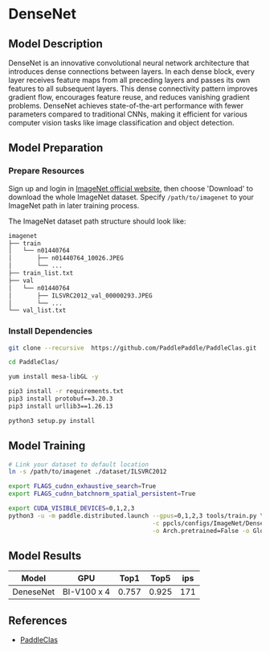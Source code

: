 # DenseNet

## Model Description

DenseNet is an innovative convolutional neural network architecture that introduces dense connections between layers. In
each dense block, every layer receives feature maps from all preceding layers and passes its own features to all
subsequent layers. This dense connectivity pattern improves gradient flow, encourages feature reuse, and reduces
vanishing gradient problems. DenseNet achieves state-of-the-art performance with fewer parameters compared to
traditional CNNs, making it efficient for various computer vision tasks like image classification and object detection.

## Model Preparation

### Prepare Resources

Sign up and login in [ImageNet official website](https://www.image-net.org/index.php), then choose 'Download' to
download the whole ImageNet dataset. Specify `/path/to/imagenet` to your ImageNet path in later training process.

The ImageNet dataset path structure should look like:

```bash
imagenet
├── train
│   └── n01440764
│       ├── n01440764_10026.JPEG
│       └── ...
├── train_list.txt
├── val
│   └── n01440764
│       ├── ILSVRC2012_val_00000293.JPEG
│       └── ...
└── val_list.txt
```

### Install Dependencies

```bash
git clone --recursive  https://github.com/PaddlePaddle/PaddleClas.git

cd PaddleClas/

yum install mesa-libGL -y

pip3 install -r requirements.txt
pip3 install protobuf==3.20.3
pip3 install urllib3==1.26.13

python3 setup.py install
```

## Model Training

```bash
# Link your dataset to default location
ln -s /path/to/imagenet ./dataset/ILSVRC2012

export FLAGS_cudnn_exhaustive_search=True
export FLAGS_cudnn_batchnorm_spatial_persistent=True

export CUDA_VISIBLE_DEVICES=0,1,2,3
python3 -u -m paddle.distributed.launch --gpus=0,1,2,3 tools/train.py \
                                        -c ppcls/configs/ImageNet/DenseNet/DenseNet121.yaml \
                                        -o Arch.pretrained=False -o Global.device=gpu
```

## Model Results

| Model     | GPU         | Top1  | Top5  | ips |
|-----------|-------------|-------|-------|-----|
| DeneseNet | BI-V100 x 4 | 0.757 | 0.925 | 171 |

## References

- [PaddleClas](https://github.com/PaddlePaddle/PaddleClas)
